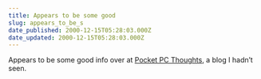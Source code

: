 ```yaml
---
title: Appears to be some good
slug: appears_to_be_s
date_published: 2000-12-15T05:28:03.000Z
date_updated: 2000-12-15T05:28:03.000Z
---
```


Appears to be some good info over at [Pocket PC Thoughts](http://www.pocketpcthoughts.com/), a blog I hadn’t seen.
